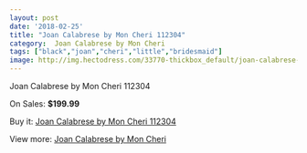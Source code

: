 ```yaml
---
layout: post
date: '2018-02-25'
title: "Joan Calabrese by Mon Cheri 112304"
category:  Joan Calabrese by Mon Cheri
tags: ["black","joan","cheri","little","bridesmaid"]
image: http://img.hectodress.com/33770-thickbox_default/joan-calabrese-by-mon-cheri-112304.jpg
---
```

Joan Calabrese by Mon Cheri 112304

On Sales: **$199.99**
<a href="https://www.hectodress.com/-joan-calabrese-by-mon-cheri/15613-joan-calabrese-by-mon-cheri-112304.html"><amp-img layout="responsive" width="600" height="600" src="//img.hectodress.com/33770-thickbox_default/joan-calabrese-by-mon-cheri-112304.jpg" alt="Joan Calabrese by Mon Cheri 112304 0" /></a>
<a href="https://www.hectodress.com/-joan-calabrese-by-mon-cheri/15613-joan-calabrese-by-mon-cheri-112304.html"><amp-img layout="responsive" width="600" height="600" src="//img.hectodress.com/33771-thickbox_default/joan-calabrese-by-mon-cheri-112304.jpg" alt="Joan Calabrese by Mon Cheri 112304 1" /></a>

Buy it: [Joan Calabrese by Mon Cheri 112304](https://www.hectodress.com/-joan-calabrese-by-mon-cheri/15613-joan-calabrese-by-mon-cheri-112304.html "Joan Calabrese by Mon Cheri 112304")

View more: [ Joan Calabrese by Mon Cheri](https://www.hectodress.com/285--joan-calabrese-by-mon-cheri " Joan Calabrese by Mon Cheri")
